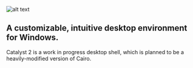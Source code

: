 ![alt text](http://cairoshell.github.io/img/ss_dynDesk.jpg "Cairo Desktop Environment")

A customizable, intuitive desktop environment for Windows.
---
Catalyst 2 is a work in progress desktop shell, which is planned to be a heavily-modified version of Cairo.

